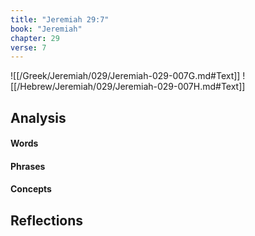 ```yaml
---
title: "Jeremiah 29:7"
book: "Jeremiah"
chapter: 29
verse: 7
---
```

![[/Greek/Jeremiah/029/Jeremiah-029-007G.md#Text]]
![[/Hebrew/Jeremiah/029/Jeremiah-029-007H.md#Text]]

## Analysis

#### Words

#### Phrases

#### Concepts

## Reflections
